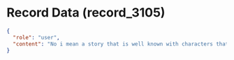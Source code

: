 # Record Data (record_3105)

```json
{
  "role": "user",
  "content": "No i mean a story that is well known with characters that has parallele to what happened here it can be a mythology or even a movie in hollywood\n"
}
```
